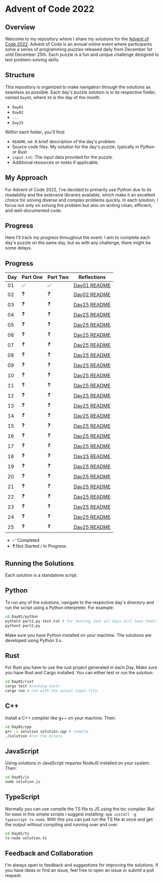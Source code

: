 # Advent of Code 2022

## Overview
Welcome to my repository where I share my solutions for the [Advent of Code 2022](https://adventofcode.com/2022). Advent of Code is an annual online event where participants solve a series of programming puzzles released daily from December 1st until December 25th. Each puzzle is a fun and unique challenge designed to test problem-solving skills.

## Structure
This repository is organized to make navigation through the solutions as seamless as possible. 
Each day's puzzle solution is in its respective folder, named `DayXX`, where `XX` is the day of the month.

- `Day01`
- `Day02`
- `...`
- `Day25`

Within each folder, you'll find:

- `README.md`: A brief description of the day's problem.
- Source code files: My solution for the day's puzzle, typically in Python or Rust
- `input.txt`: The input data provided for the puzzle.
- Additional resources or notes if applicable.

## My Approach
For Advent of Code 2022, I've decided to primarily use Python due to its readability and the extensive libraries available, which make it an excellent choice for solving diverse and complex problems quickly. In each solution, I focus not only on solving the problem but also on writing clean, efficient, and well-documented code.

## Progress
Here I'll track my progress throughout the event. 
I aim to complete each day's puzzle on the same day, but as with any challenge, there might be some delays.

## Progress

| Day | Part One | Part Two | Reflections |
|-----|----------|----------|-------------|
| 01  | ✅       | ✅       | [Day01 README](/Day01/README.md) |
| 02  | ❓       | ❓       | [Day02 README](/Day02/README.md) |
| 03  | ❓       | ❓       | [Day25 README](/Day03/README.md) |
| 04  | ❓       | ❓       | [Day25 README](/Day04/README.md) |
| 05  | ❓       | ❓       | [Day25 README](/Day05/README.md) |
| 06  | ❓       | ❓       | [Day25 README](/Day06/README.md) |
| 07  | ❓       | ❓       | [Day25 README](/Day07/README.md) |
| 08  | ❓       | ❓       | [Day25 README](/Day08/README.md) |
| 09  | ❓       | ❓       | [Day25 README](/Day09/README.md) |
| 10  | ❓       | ❓       | [Day25 README](/Day10/README.md) |
| 11  | ❓       | ❓       | [Day25 README](/Day11/README.md) |
| 12  | ❓       | ❓       | [Day25 README](/Day12/README.md) |
| 13  | ❓       | ❓       | [Day25 README](/Day13/README.md) |
| 14  | ❓       | ❓       | [Day25 README](/Day14/README.md) |
| 15  | ❓       | ❓       | [Day25 README](/Day15/README.md) |
| 16  | ❓       | ❓       | [Day25 README](/Day16/README.md) |
| 17  | ❓       | ❓       | [Day25 README](/Day17/README.md) |
| 18  | ❓       | ❓       | [Day25 README](/Day18/README.md) |
| 19  | ❓       | ❓       | [Day25 README](/Day19/README.md) |
| 20  | ❓       | ❓       | [Day25 README](/Day20/README.md) |
| 21  | ❓       | ❓       | [Day25 README](/Day21/README.md) |
| 22  | ❓       | ❓       | [Day25 README](/Day22/README.md) |
| 23  | ❓       | ❓       | [Day25 README](/Day23/README.md) |
| 24  | ❓       | ❓       | [Day25 README](/Day24/README.md) |
| 25  | ❓       | ❓       | [Day25 README](/Day25/README.md) |

- ✅ Completed
- ❓ Not Started / In Progress

## Running the Solutions
Each solution is a standalone script. 

## Python
To run any of the solutions, navigate to the respective day's directory and run the script using a Python interpreter. 
For example:

```bash
cd Day01/python
python3 part2.py test.txt # for testing (not all Days will have that)
python3 part2.py
```

Make sure you have Python installed on your machine. The solutions are developed using Python 3.x.

## Rust
For Rust you have to use the rust project generated in each Day. 
Make sure you have Rust and Cargo installed.
You can either test or run the solution:

```bash
cd Day01/rust
cargo test #running tests
cargo run # run with the actual input file
```

## C++
Install a C++ compiler like g++ on your machine. Then:
```bash
cd Day01/cpp
g++ -o solution solution.cpp # compile
./solution #run the binary
```

## JavaScript
Using solutions in JavaScript requires NodeJS installed on your system. Then:
```bash
cd Day01/js
node solution.js
```

## TypeScript
Normally you can use compile the TS file to JS using the tsc compiler. But for ease in this simple scripts i suggest installing: `npm install -g typescript ts-node`. With this you can just run the TS file at once and get the output without compiling and running over and over.
```bash
cd Day01/ts
ts-node solution.ts
```

## Feedback and Collaboration
I'm always open to feedback and suggestions for improving the solutions. 
If you have ideas or find an issue, feel free to open an issue or submit a pull request.
